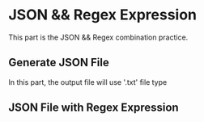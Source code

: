 # JSON && Regex Expression
This part is the JSON && Regex combination practice.

## Generate JSON File
In this part, the output file will use '.txt' file type

## JSON File with Regex Expression

